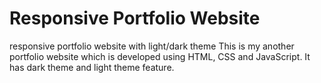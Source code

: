 # Responsive Portfolio Website
responsive portfolio website with light/dark theme
This is my another portfolio website which is developed using HTML, CSS and JavaScript.
It has dark theme and light theme feature.
